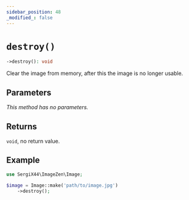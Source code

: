 ```yaml
---
sidebar_position: 48
_modified_: false
---
```

# `destroy()`

```php
->destroy(): void
```
Clear the image from memory, after this the image is no longer usable.

## Parameters

<i>This method has no parameters.</i>

## Returns

`void`, no return value.

## Example

```php
use SergiX44\ImageZen\Image;

$image = Image::make('path/to/image.jpg')
    ->destroy();

```

